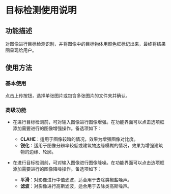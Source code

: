 # 目标检测使用说明

## 功能描述

对图像进行目标检测识别，并将图像中的目标物体用颜色框标记出来，最终将结果图呈现给用户。

## 使用方法

### 基本使用

点击上传按钮，选择单张图片或包含多张图片的文件夹并确认。

### 高级功能

+ 在进行目标检测前，可对输入图像进行图像增强。在功能界面可以点击选项框添加需要进行的图像增强操作。备选项如下：
    - **CLAHE**：适用于图像较暗的情况，效果为增强图像对比度。
    - **锐化**：适用于图像分辨率较低或建筑物边缘模糊的情况，效果为增强建筑物的边缘、轮廓。

+ 在进行目标检测前，可对输入图像进行图像降噪。在功能界面可以点击选项框添加需要进行的图像降噪操作。备选项如下：
    - **平滑**：对影像进行中值滤波，适合用于去除类椒盐噪声。
    - **滤波**：对影像进行高斯滤波，适合用于去除类高斯噪声。


